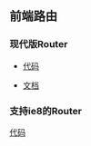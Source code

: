 ## 前端路由

### 现代版Router

+ [代码](https://github.com/zuopf769/notebook/blob/master/fe/%E5%89%8D%E7%AB%AF%E8%B7%AF%E7%94%B1/Router.js)

+ [文档](https://github.com/jnotnull/JavaScript-Sturcture/wiki/100%E8%A1%8C%E4%BB%A3%E7%A0%81%E5%AE%9E%E7%8E%B0%E7%8E%B0%E4%BB%A3%E7%89%88Router)


### 支持ie8的Router

[代码]()
